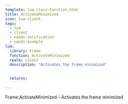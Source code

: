 ```yaml
---
template: lua-class-function.html
title: ActivateMinimized
icon: lua-client
tags:
  - lua
  - client
  - needs-verification
  - needs-example
lua:
  library: Frame
  function: ActivateMinimized
  realm: client
  description: "Activates the frame minimized"
  
  
  returns:
    
---
```


<div class="lua__search__keywords">
Frame:ActivateMinimized &#x2013; Activates the frame minimized
</div>
